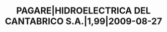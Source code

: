---
layout: asset
title: PAGARE|HIDROELECTRICA DEL CANTABRICO S.A.|1,99|2009-08-27
isin: ES05060252Z1
---